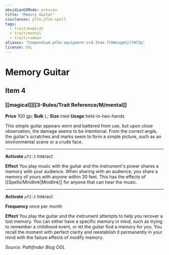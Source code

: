 ```yaml
---
obsidianUIMode: preview
title: "Memory Guitar"
cssclasses: pf2e,pf2e-spell
tags:
  - trait/magical
  - trait/mental
  - trait/common
aliases: "Compendium.pf2e.equipment-srd.Item.TtDWzugeKjtlWfZq"
license: OGL
---
```

# Memory Guitar
## Item 4
### [[magical]][[3-Rules/Trait Reference/M/mental]]


**Price** 100 gp; 
**Bulk** L; **Size** med
**Usage** held-in-two-hands

This simple guitar appears worn and battered from use, but upon close observation, the damage seems to be intentional. From the correct angle, the guitar's scratches and marks seem to form a simple picture, such as an environmental scene or a crude face.

* * *

**Activate** `pf2:3` Interact

**Effect** You play music with the guitar and the instrument's power shares a memory with your audience. When sharing with an audience, you share a memory of yours with anyone within 30 feet. This has the effects of [[Spells/Mindlink|Mindlink]] for anyone that can hear the music.

* * *

**Activate** `pf2:3` Interact

**Frequency** once per month

**Effect** You play the guitar and the instrument attempts to help you recover a lost memory. You can either have a specific memory in mind, such as trying to remember a childhood event, or let the guitar find a memory for you. You recall the moment with perfect clarity and reestablish it permanently in your mind with the failure effects of modify memory.

*Source: Pathfinder Blog*
*OGL*